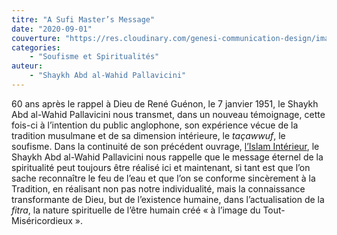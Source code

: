 ```yaml
---
titre: "A Sufi Master’s Message"
date: "2020-09-01"
couverture: "https://res.cloudinary.com/genesi-communication-design/image/upload/v1604584954/ihei/couvertures/soufisme-et-spiritualites-2_d8vkug.jpg"
categories: 
	- "Soufisme et Spiritualités"
auteur: 
	- "Shaykh Abd al-Wahid Pallavicini"
---
```


60 ans après le rappel à Dieu de René Guénon, le 7 janvier 1951, le Shaykh Abd al-Wahid Pallavicini nous transmet, dans un nouveau témoignage, cette fois-ci à l’intention du public anglophone, son expérience vécue de la tradition musulmane et de sa dimension intérieure, le *taçawwuf*, le soufisme. Dans la continuité de son précédent ouvrage, [l’Islam Intérieur](https://www.ihei-asso&nbsp.org/publications/islam-int%C3%A9rieur/ "l’Islam Intérieur"), le Shaykh Abd al-Wahid Pallavicini nous rappelle que le message éternel de la spiritualité peut toujours être réalisé ici et maintenant, si tant est que l’on sache reconnaître le feu de l’eau et que l’on se conforme sincèrement à la Tradition, en réalisant non pas notre individualité, mais la connaissance transformante de Dieu, but de l’existence humaine, dans l’actualisation de la *fitra*, la nature spirituelle de l’être humain créé «&nbsp;à l’image du Tout-Miséricordieux&nbsp;». 

